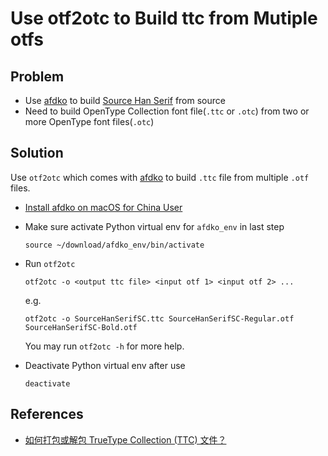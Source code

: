 # Use otf2otc to Build ttc from Mutiple otfs

## Problem
* Use [afdko](https://github.com/adobe-type-tools/afdko/) to build [Source Han Serif](https://github.com/adobe-fonts/source-han-serif) from source
* Need to build OpenType Collection font file(`.ttc` or `.otc`) from two or more OpenType font files(`.otc`)

## Solution
Use `otf2otc` which comes with [afdko](https://github.com/adobe-type-tools/afdko/) to build `.ttc` file from multiple `.otf` files.

* [Install afdko on macOS for China User](https://github.com/northbright/Notes/blob/master/font/install-afdko-on-macos-for-china-user.md)

* Make sure activate Python virtual env for `afdko_env` in last step

  ```shell
  source ~/download/afdko_env/bin/activate
  ```

* Run `otf2otc`

  ```shell
  otf2otc -o <output ttc file> <input otf 1> <input otf 2> ...
  ```
  e.g. 

  ```shell
  otf2otc -o SourceHanSerifSC.ttc SourceHanSerifSC-Regular.otf SourceHanSerifSC-Bold.otf
  ```

  You may run `otf2otc -h` for more help.

* Deactivate Python virtual env after use

  ```shell
  deactivate
  ```

## References
* [如何打包或解包 TrueType Collection (TTC) 文件？](https://www.zhihu.com/question/24071424)
